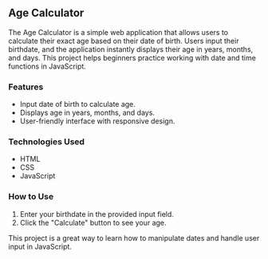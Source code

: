 ## Age Calculator

The Age Calculator is a simple web application that allows users to calculate their exact age based on their date of birth. Users input their birthdate, and the application instantly displays their age in years, months, and days. This project helps beginners practice working with date and time functions in JavaScript.

### Features
- Input date of birth to calculate age.
- Displays age in years, months, and days.
- User-friendly interface with responsive design.

### Technologies Used
- HTML
- CSS
- JavaScript

### How to Use
1. Enter your birthdate in the provided input field.
2. Click the "Calculate" button to see your age.

This project is a great way to learn how to manipulate dates and handle user input in JavaScript.
